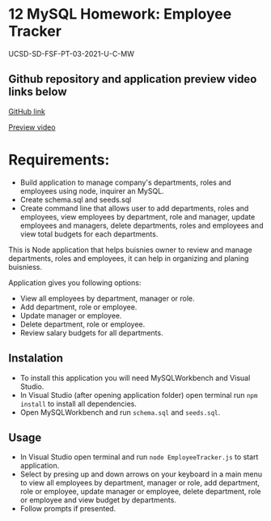 # 12 MySQL Homework: Employee Tracker

UCSD-SD-FSF-PT-03-2021-U-C-MW

## Github repository and application preview video links below

[GitHub link](https://github.com/djony88/12_Employee_Tracker)

[Preview video]()

# Requirements:

* Build application to manage company's departments, roles and employees using node, inquirer an MySQL.
* Create schema.sql and seeds.sql
* Create command line that allows user to add departments, roles and employees, view employees by department, role and manager, update employees and managers, delete departments, roles and employees and view total budgets for each departments.

This is Node application that helps buisnies owner to review and manage departments, roles and employees, it can help in organizing and planing buisniess.

Application gives you following options:

* View all employees by department, manager or role.
* Add department, role or employee.
* Update manager or employee.
* Delete department, role or employee.
* Review salary budgets for all departments.

## Instalation

* To install this application you will need MySQLWorkbench and Visual Studio.
* In Visual Studio (after opening application folder) open terminal run `npm install` to install all dependencies.
* Open MySQLWorkbench and run `schema.sql` and `seeds.sql`.

## Usage

* In Visual Studio open terminal and run `node EmployeeTracker.js` to start application.
* Select by presing up and down arrows on your keyboard in a main menu to view all employees by department, manager or role, add department, role or employee, update manager or employee, delete department, role or employee and view budget by departments.
* Follow prompts if presented.



